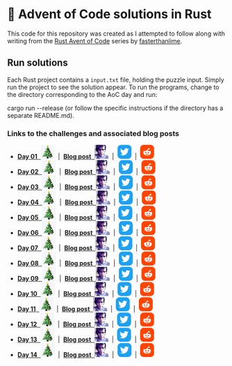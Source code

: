 # 🎄 Advent of Code solutions in Rust


This code for this repository was created as I attempted to follow along with writing
from the [Rust Avent of Code](https://fasterthanli.me/series/advent-of-code-2020) series by
[fasterthanlime](https://twitter.com/fasterthanlime).

## Run solutions
Each Rust project contains a `input.txt` file, holding the puzzle input. Simply
run the project to see the solution appear.
To run the programs, change to the directory corresponding to the AoC day and run:

cargo run --release
(or follow the specific instructions if the directory has a separate README.md).

### Links to the challenges and associated blog posts
* [**Day 01** &nbsp;![aoc](images/aoc_32x32.png "aoc")](https://adventofcode.com/2020/day/1) 
  &nbsp;|&nbsp; [**Blog post** &nbsp;![amos](images/amos_32x32.png "amos")](https://fasterthanli.me/series/advent-of-code-2020/part-1)
  &nbsp;|&nbsp; [![twitter](images/twitter_32x32.png "twitter")](https://twitter.com/fasterthanlime/status/1337785824922963981)
  &nbsp;|&nbsp; [![reddit](images/reddit_32x32.png "reddit")](https://www.reddit.com/r/fasterthanlime/comments/kbr7bu/day_1_advent_of_code_2020/)
* [**Day 02** &nbsp;![aoc](images/aoc_32x32.png "aoc")](https://adventofcode.com/2020/day/2)
  &nbsp;|&nbsp; [**Blog post** &nbsp;![amos](images/amos_32x32.png "amos")](https://fasterthanli.me/series/advent-of-code-2020/part-2)
  &nbsp;|&nbsp; [![twitter](images/twitter_32x32.png "twitter")](https://twitter.com/fasterthanlime/status/1338156472719601666)
  &nbsp;|&nbsp; [![reddit](images/reddit_32x32.png "reddit")](https://www.reddit.com/r/fasterthanlime/comments/kcdadv/day_2_advent_of_code_2020/)
* [**Day 03** &nbsp;![aoc](images/aoc_32x32.png "aoc")](https://adventofcode.com/2020/day/3)
  &nbsp;|&nbsp; [**Blog post** &nbsp;![amos](images/amos_32x32.png "amos")](https://fasterthanli.me/series/advent-of-code-2020/part-3)
  &nbsp;|&nbsp; [![twitter](images/twitter_32x32.png "twitter")](https://twitter.com/fasterthanlime/status/1338435897986048000)
  &nbsp;|&nbsp; [![reddit](images/reddit_32x32.png "reddit")](https://www.reddit.com/r/fasterthanlime/comments/kcvgal/day_3_advent_of_code_2020/)
* [**Day 04** &nbsp;![aoc](images/aoc_32x32.png "aoc")](https://adventofcode.com/2020/day/4)
  &nbsp;|&nbsp; [**Blog post** &nbsp;![amos](images/amos_32x32.png "amos")](https://fasterthanli.me/series/advent-of-code-2020/part-4)
  &nbsp;|&nbsp; [![twitter](images/twitter_32x32.png "twitter")](https://twitter.com/fasterthanlime/status/1338992662725144580)
  &nbsp;|&nbsp; [![reddit](images/reddit_32x32.png "reddit")](https://www.reddit.com/r/fasterthanlime/comments/kdxgio/day_4_advent_of_code_2020/)
* [**Day 05** &nbsp;![aoc](images/aoc_32x32.png "aoc")](https://adventofcode.com/2020/day/5)
  &nbsp;|&nbsp; [**Blog post** &nbsp;![amos](images/amos_32x32.png "amos")](https://fasterthanli.me/series/advent-of-code-2020/part-5)
  &nbsp;|&nbsp; [![twitter](images/twitter_32x32.png "twitter")](https://twitter.com/fasterthanlime/status/1339331128466018304)
  &nbsp;|&nbsp; [![reddit](images/reddit_32x32.png "reddit")](https://www.reddit.com/r/fasterthanlime/comments/kej6ux/day_5_advent_of_code_2020/)
* [**Day 06** &nbsp;![aoc](images/aoc_32x32.png "aoc")](https://adventofcode.com/2020/day/6)
  &nbsp;|&nbsp; [**Blog post** &nbsp;![amos](images/amos_32x32.png "amos")](https://fasterthanli.me/series/advent-of-code-2020/part-6)
  &nbsp;|&nbsp; [![twitter](images/twitter_32x32.png "twitter")](https://twitter.com/fasterthanlime/status/1340729277537525760)
  &nbsp;|&nbsp; [![reddit](images/reddit_32x32.png "reddit")](https://www.reddit.com/r/fasterthanlime/comments/kgzi3m/day_6_advent_of_code_2020/)
* [**Day 07** &nbsp;![aoc](images/aoc_32x32.png "aoc")](https://adventofcode.com/2020/day/7)
  &nbsp;|&nbsp; [**Blog post** &nbsp;![amos](images/amos_32x32.png "amos")](https://fasterthanli.me/series/advent-of-code-2020/part-7)
  &nbsp;|&nbsp; [![twitter](images/twitter_32x32.png "twitter")](https://twitter.com/fasterthanlime/status/1341146301669502979)
  &nbsp;|&nbsp; [![reddit](images/reddit_32x32.png "reddit")](https://www.reddit.com/r/fasterthanlime/comments/khrocj/day_7_advent_of_code_2020/)
* [**Day 08** &nbsp;![aoc](images/aoc_32x32.png "aoc")](https://adventofcode.com/2020/day/8)
  &nbsp;|&nbsp; [**Blog post** &nbsp;![amos](images/amos_32x32.png "amos")](https://fasterthanli.me/series/advent-of-code-2020/part-8)
  &nbsp;|&nbsp; [![twitter](images/twitter_32x32.png "twitter")](https://twitter.com/fasterthanlime/status/1341461186106314754)
  &nbsp;|&nbsp; [![reddit](images/reddit_32x32.png "reddit")](https://www.reddit.com/r/fasterthanlime/comments/kibt6z/day_8_advent_of_code_2020/)
* [**Day 09** &nbsp;![aoc](images/aoc_32x32.png "aoc")](https://adventofcode.com/2020/day/9)
  &nbsp;|&nbsp; [**Blog post** &nbsp;![amos](images/amos_32x32.png "amos")](https://fasterthanli.me/series/advent-of-code-2020/part-9)
  &nbsp;|&nbsp; [![twitter](images/twitter_32x32.png "twitter")](https://twitter.com/fasterthanlime/status/1341504249675526144)
  &nbsp;|&nbsp; [![reddit](images/reddit_32x32.png "reddit")](https://www.reddit.com/r/fasterthanlime/comments/kif5iq/day_9_advent_of_code_2020/)
* [**Day 10** &nbsp;![aoc](images/aoc_32x32.png "aoc")](https://adventofcode.com/2020/day/10)
  &nbsp;|&nbsp; [**Blog post** &nbsp;![amos](images/amos_32x32.png "amos")](https://fasterthanli.me/series/advent-of-code-2020/part-10)
  &nbsp;|&nbsp; [![twitter](images/twitter_32x32.png "twitter")](https://twitter.com/fasterthanlime/status/1341686895189913600)
  &nbsp;|&nbsp; [![reddit](images/reddit_32x32.png "reddit")](https://www.reddit.com/r/fasterthanlime/comments/kiqhp9/day_10_advent_of_code_2020/)
* [**Day 11** &nbsp;![aoc](images/aoc_32x32.png "aoc")](https://adventofcode.com/2020/day/11)
  &nbsp;|&nbsp; [**Blog post** &nbsp;![amos](images/amos_32x32.png "amos")](https://fasterthanli.me/series/advent-of-code-2020/part-11)
  &nbsp;|&nbsp; [![twitter](images/twitter_32x32.png "twitter")](https://twitter.com/fasterthanlime/status/1341757896565112832)
  &nbsp;|&nbsp; [![reddit](images/reddit_32x32.png "reddit")](https://www.reddit.com/r/fasterthanlime/comments/kiuejh/day_11_advent_of_code_2020/)
* [**Day 12** &nbsp;![aoc](images/aoc_32x32.png "aoc")](https://adventofcode.com/2020/day/12)
  &nbsp;|&nbsp; [**Blog post** &nbsp;![amos](images/amos_32x32.png "amos")](https://fasterthanli.me/series/advent-of-code-2020/part-12)
  &nbsp;|&nbsp; [![twitter](images/twitter_32x32.png "twitter")](https://twitter.com/fasterthanlime/status/1342489135064489984)
  &nbsp;|&nbsp; [![reddit](images/reddit_32x32.png "reddit")](https://www.reddit.com/r/fasterthanlime/comments/kk0i0k/day_12_advent_of_code_2020/)
* [**Day 13** &nbsp;![aoc](images/aoc_32x32.png "aoc")](https://adventofcode.com/2020/day/13)
  &nbsp;|&nbsp; [**Blog post** &nbsp;![amos](images/amos_32x32.png "amos")](https://fasterthanli.me/series/advent-of-code-2020/part-13)
  &nbsp;|&nbsp; [![twitter](images/twitter_32x32.png "twitter")](https://twitter.com/fasterthanlime/status/1344284928901525504)
  &nbsp;|&nbsp; [![reddit](images/reddit_32x32.png "reddit")](https://www.reddit.com/r/fasterthanlime/comments/kn2usl/day_13_advent_of_code_2020/)
* [**Day 14** &nbsp;![aoc](images/aoc_32x32.png "aoc")](https://adventofcode.com/2020/day/14)
  &nbsp;|&nbsp; [**Blog post** &nbsp;![amos](images/amos_32x32.png "amos")](https://fasterthanli.me/series/advent-of-code-2020/part-14)
  &nbsp;|&nbsp; [![twitter](images/twitter_32x32.png "twitter")](https://twitter.com/fasterthanlime/status/1344347748905193475)
  &nbsp;|&nbsp; [![reddit](images/reddit_32x32.png "reddit")](https://www.reddit.com/r/fasterthanlime/comments/kn7iz8/day_14_advent_of_code_2020/)
